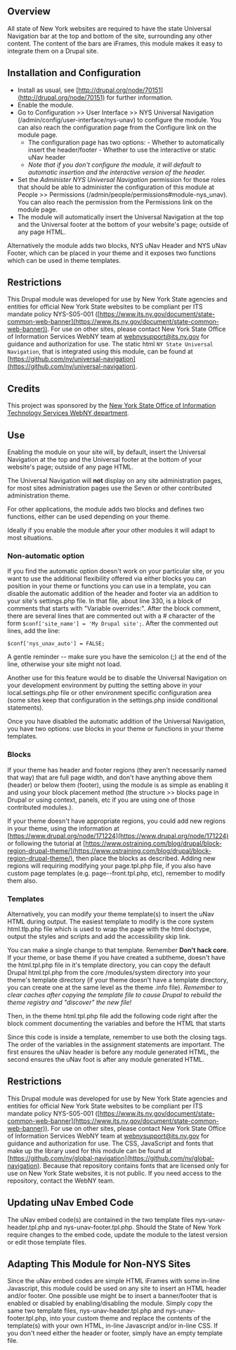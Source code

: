 ## Overview ##
All state of New York websites are required to have the state Universal
 Navigation bar at the top and bottom of the site, surrounding any other
 content.  The content of the bars are iFrames, this module makes it
 easy to integrate them on a Drupal site.

## Installation and Configuration ##
- Install as usual, see [http://drupal.org/node/70151](http://drupal.org/node/70151)
  for further information.
- Enable the module.
- Go to Configuration >> User Interface >> NYS Universal Navigation
  (/admin/config/user-interface/nys-unav) to configure the module.
  You can also reach the configuration page from the Configure link on the
  module page.
  - The configuration page has two options:
		- Whether to automatically insert the header/footer
		- Whether to use the interactive or static uNav header
  - *Note that if you don't configure the module, it will default to
  automatic insertion and the interactive version of the header.*
- Set the *Administer NYS Universal Navigation* permission for those roles that
  should be able to administer the configuration of this module at People >>
  Permissions (/admin/people/permissions#module-nys_unav).
  You can also reach the permission from the Permissions link on the
  module page.
- The module will automatically insert the Universal Navigation at the top
  and the Universal footer at the bottom of your website's page;
  outside of any page HTML.


Alternatively the module adds two blocks, NYS uNav Header and NYS uNav Footer,
 which can be placed in your theme and it exposes two functions which can be
 used in theme templates.

## Restrictions ##
This Drupal module was developed for use by New York State agencies and
 entities for official New York State websites to be compliant per ITS mandate
 policy NYS-S05-001 ([https://www.its.ny.gov/document/state-common-web-banner](https://www.its.ny.gov/document/state-common-web-banner)).
 For use on other sites, please contact New York State Office of Information
 Services WebNY team at webnysupport@its.ny.gov for guidance and authorization
 for use. The static html `NY State Universal Navigation`, that is integrated
 using this module, can be found at [https://github.com/ny/universal-navigation](https://github.com/ny/universal-navigation).

## Credits ##
This project was sponsored by the [New York State Office of Information
 Technology Services WebNY department](https://www.drupal.org/webny-new-york-state-office-of-information-technology-services).

## Use ##
Enabling the module on your site will, by default, insert the Universal
 Navigation at the top and the Universal footer at the bottom of your website's
  page; outside of any page HTML.

The Universal Navigation will **not** display on any site administration
 pages, for most sites administration pages use the Seven or other contributed
 administration theme.

For other applications, the module adds two blocks and defines two functions,
 either can be used depending on your theme.

Ideally if you enable the module after your other modules it will adapt to
 most situations.

### Non-automatic option ###

If you find the automatic option doesn't work on your particular site, or you
 want to use the additional flexibility offered via either blocks you can
 position in your theme or functions you can use in a template, you can
 disable the automatic addition of the header and footer via an addition
 to your site's settings.php file.  In that file, about line 330, is a block
 of comments that starts with "Variable overrides:".  After the block comment,
 there are several lines that are commented out with a # character of the
 form `$conf['site_name'] = 'My Drupal site';`.  After the commented out lines,
 add the line:

    $conf['nys_unav_auto'] = FALSE;

A gentle reminder -- make sure you have the semicolon (;) at the end of the
 line, otherwise your site might not load.

Another use for this feature would be to disable the Universal Navigation on
 your development environment by putting the setting above in your
 local.settings.php file or other environment specific configuration area
 (some sites keep that configuration in the settings.php inside conditional
 statements).

Once you have disabled the automatic addition of the Universal Navigation,
 you have two options:  use blocks in your theme or functions in your theme
 templates.

### Blocks ###

If your theme has header and footer regions (they aren't necessarily named
 that way) that are full page width, and don't have anything above
 them (header) or below them (footer), using the module is as simple as
 enabling it and using your block placement method
 (the structure >> blocks page in Drupal or using context, panels, etc if
 you are using one of those contributed modules.).

If your theme doesn't have appropriate regions, you could add new regions
 in your theme, using the information
 at [https://www.drupal.org/node/171224](https://www.drupal.org/node/171224)
 or following the tutorial
 at [https://www.ostraining.com/blog/drupal/block-region-drupal-theme/](https://www.ostraining.com/blog/drupal/block-region-drupal-theme/),
 then place the blocks as described.  Adding new regions will requiring
 modifying your page.tpl.php file, if you also have custom page templates
 (e.g. page--front.tpl.php, etc), remember to modify them also.

### Templates ###

Alternatively, you can modify your theme template(s) to insert the uNav HTML
 during output. The easiest template to modify is the core system html.tlp.php
 file which is used to wrap the page with the html doctype, output the styles
 and scripts and add the accessibility skip link.

You can make a single change to that template.  Remember **Don't hack core**.
  If your theme, or base theme if you have created a subtheme, doesn't have
 the html.tpl.php file in it's template directory, you can copy the default
 Drupal html.tpl.php from the core /modules/system directory into your theme's
 template directory (if your theme doesn't have a template directory, you can
 create one at the same level as the theme .info file).  *Remember to clear
 caches after copying the template file to cause Drupal to rebuild the theme
 registry and "discover" the new file!*

Then, in the theme html.tpl.php file add the following code right after the
 block comment documenting the variables and before the HTML that starts
 <!DOCTYPE....

    <?php
    if (module_exists('nys_unav')) {
      $page_top = nys_unav_header() . $page_top;
      $page_bottom = $page_bottom . nys_unav_footer();
    }
    ?>

Since this code is inside a template, remember to use both the <?php and ?>
 closing tags.  The order of the variables in the assignment statements are
 important.  The first ensures the uNav header is before any module generated
 HTML, the second ensures the uNav foot is after any module generated HTML.

## Restrictions ##
This Drupal module was developed for use by New York State agencies and entities
  for official New York State websites to be compliant per ITS mandate policy
  NYS-S05-001 ([https://www.its.ny.gov/document/state-common-web-banner](https://www.its.ny.gov/document/state-common-web-banner)).
  For use on other sites, please contact New York State Office of Information
  Services WebNY team at webnysupport@its.ny.gov for guidance and authorization
  for use. The CSS, JavaScript and fonts that make up the library used for this
  module can be found at [https://github.com/ny/global-navigation](https://github.com/ny/global-navigation).
  Because that repository contains fonts that are licensed only for use on
  New York State websites, it is not public.  If you need access to the
  repository, contact the WebNY team.

## Updating uNav Embed Code ##
The uNav embed code(s) are contained in the two template files
 nys-unav-header.tpl.php and nys-unav-footer.tpl.php.  Should the State of
 New York require changes to the embed code, update the module to the latest
 version or edit those template files.

## Adapting This Module for Non-NYS Sites ##
Since the uNav embed codes are simple HTML iFrames with some in-line Javascript,
 this module could be used on any site to insert an HTML header and/or footer.
 One possible use might be to insert a banner/footer that is enabled or
 disabled by enabling/disabling the module.  Simply copy the same two template
 files, nys-unav-header.tpl.php and nys-unav-footer.tpl.php, into your custom
 theme and replace the contents of the template(s) with your own
 HTML, in-line Javascript and/or in-line CSS.  If you don't need either the
 header or footer, simply have an empty template file.